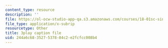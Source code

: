 ```yaml
---
content_type: resource
description: ''
file: https://ol-ocw-studio-app-qa.s3.amazonaws.com/courses/18-01sc-single-variable-calculus-fall-2010/244a6c683527537884c2e2fcfcc008b4_HgEqXhsIq_g.vtt
file_type: application/x-subrip
resourcetype: Other
title: 3play caption file
uid: 244a6c68-3527-5378-84c2-e2fcfcc008b4
---
```

